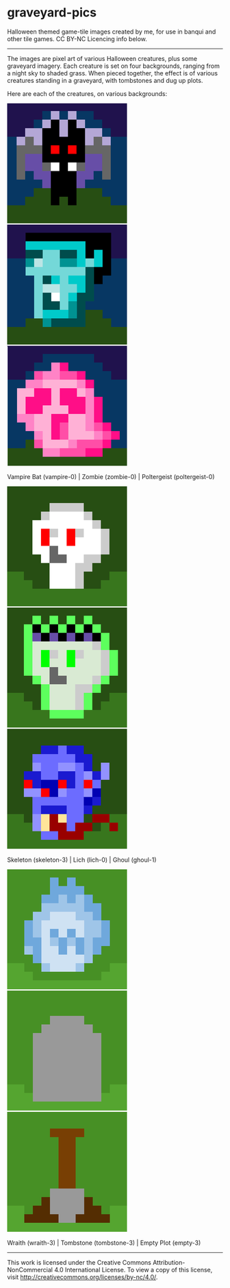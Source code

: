 # graveyard-pics
Halloween themed game-tile images created by me, for use in banqui and other tile games. CC BY-NC Licencing info below.
______
The images are pixel art of various Halloween creatures, plus some graveyard imagery. Each creature is set on four backgrounds, ranging from a night sky to shaded grass. When pieced together, the effect is of various creatures standing in a graveyard, with tombstones and dug up plots.

Here are each of the creatures, on various backgrounds:

![vampire-0](https://raw.githubusercontent.com/catspook/graveyard-pics/master/vampire-0.png)![zombie-0](https://raw.githubusercontent.com/catspook/graveyard-pics/master/zombie-0.png)![poltergeist-0](https://raw.githubusercontent.com/catspook/graveyard-pics/master/poltergeist-0.png)

Vampire Bat (vampire-0) | Zombie (zombie-0) | Poltergeist (poltergeist-0)

![Skeleton-1](https://raw.githubusercontent.com/catspook/graveyard-pics/master/skeleton-1.png)![lich-1](https://raw.githubusercontent.com/catspook/graveyard-pics/master/lich-1.png)![ghoul-1](https://raw.githubusercontent.com/catspook/graveyard-pics/master/ghoul-1.png)

Skeleton (skeleton-3) | Lich (lich-0) | Ghoul (ghoul-1)

![wraith-3](https://raw.githubusercontent.com/catspook/graveyard-pics/master/wraith-3.png)![tombstone-3](https://raw.githubusercontent.com/catspook/graveyard-pics/master/tombstone-3.png)![empty-3](https://raw.githubusercontent.com/catspook/graveyard-pics/master/empty-3.png)

Wraith (wraith-3) | Tombstone (tombstone-3) | Empty Plot (empty-3)
________
This work is licensed under the Creative Commons Attribution-NonCommercial 4.0 International License. 
To view a copy of this license, visit http://creativecommons.org/licenses/by-nc/4.0/.
